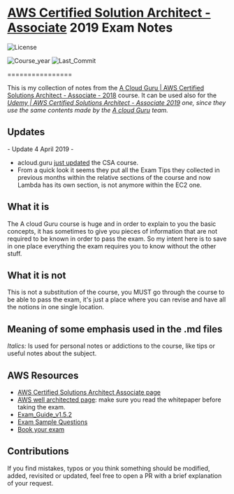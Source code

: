 # [AWS Certified Solution Architect - Associate](https://aws.amazon.com/training/path-architecting/) 2019 Exam Notes

![License](https://img.shields.io/github/license/AlessioCasco/AWS-CSA-2019-study-notes.svg)

![Course_year](https://img.shields.io/badge/Course%20Year-2019-brightgreen.svg)
![Last_Commit](https://img.shields.io/github/last-commit/AlessioCasco/AWS-CSA-2019-study-notes.svg)

================

This is my collection of notes from the
[A Cloud Guru | AWS Certified Solutions Architect - Associate - 2018](https://acloud.guru/learn/aws-certified-solutions-architect-associate-2018) course.
It can be used also for the
_[Udemy | AWS Certified Solutions Architect - Associate 2019](https://www.udemy.com/aws-certified-solutions-architect-associate/) one, since they use the same contents made by the [A cloud Guru](https://acloud.guru/) team._

## Updates

\- Update 4 April 2019 -

* acloud.guru [just updated](https://info.acloud.guru/resources/whats-new-april-2019) the CSA course.
* From a quick look it seems they put all the Exam Tips they collected in previous months within the relative sections of the course and now Lambda has its own section, is not anymore within the EC2 one.

## What it is

The A cloud Guru course is huge and in order to explain to you the basic concepts, it has sometimes to give you pieces of information that are not required to be known in order to pass the exam. So my intent here is to save in one place everything the exam requires you to know without the other stuff.

## What it is not

This is not a substitution of the course, you MUST go through the course to be able to pass the exam, it's just a place where you can revise and have all the notions in one single location.

## Meaning of some emphasis used in the .md files

_Italics:_ Is used for personal notes or addictions to the course, like tips or useful notes about the subject.

## AWS Resources

* [AWS Certified Solutions Architect Associate page](https://aws.amazon.com/certification/certified-solutions-architect-associate/)
* [AWS well architected page](https://aws.amazon.com/architecture/well-architected/): make sure you read the whitepaper before taking the exam.
* [Exam_Guide_v1.5.2](https://d1.awsstatic.com/training-and-certification/docs-sa-assoc/AWS_Certified_Solutions_Architect_Associate_Feb_2018_%20Exam_Guide_v1.5.2.pdf)
* [Exam Sample Questions](https://d1.awsstatic.com/training-and-certification/docs/AWS_Certified_Solutions_Architect_Associate_Sample_Questions.pdf)
* [Book your exam](https://www.aws.training/Certification)

## Contributions

If you find mistakes, typos or you think something should be modified, added, revisited or updated, feel free to open a PR with a brief explanation of your request.